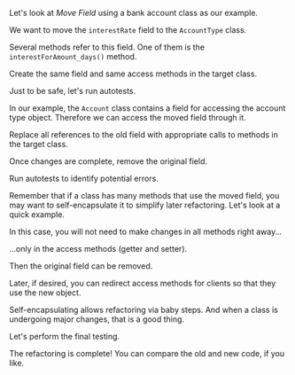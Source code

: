 Let's look at <i>Move Field</i> using a bank account class as our example.

We want to move the <code>interestRate</code> field to the <code>AccountType</code> class.

Several methods refer to this field. One of them is the <code>interestForAmount_days()</code> method.

Create the same field and same access methods in the target class.

Just to be safe, let's run autotests.

In our example, the <code>Account</code> class contains a field for accessing the account type object. Therefore we can access the moved field through it.

Replace all references to the old field with appropriate calls to methods in the target class.

Once changes are complete, remove the original field.

Run autotests to identify potential errors.

Remember that if a class has many methods that use the moved field, you may want to self-encapsulate it to simplify later refactoring. Let's look at a quick example.

In this case, you will not need to make changes in all methods right away…

…only in the access methods (getter and setter).

Then the original field can be removed.

Later, if desired, you can redirect access methods for clients so that they use the new object.

Self-encapsulating allows refactoring via baby steps. And when a class is undergoing major changes, that is a good thing.

Let's perform the final testing.

The refactoring is complete! You can compare the old and new code, if you like.